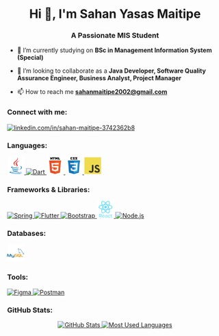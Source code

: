 <h1 align="center">Hi 👋, I'm Sahan Yasas Maitipe</h1>
<h3 align="center">A Passionate MIS Student</h3>



- 🔭 I’m currently studying on **BSc in Management Information System (Special)**

- 👯 I’m looking to collaborate as a **Java Developer, Software Quality Assurance Engineer, Business Analyst, Project Manager**

- 📫 How to reach me **sahanmaitipe2002@gmail.com**

<h3 align="left">Connect with me:</h3>
<p align="left">
<a href="https://linkedin.com/in/linkedin.com/in/sahan-maitipe-3742362b8" target="blank"><img align="center" src="https://raw.githubusercontent.com/rahuldkjain/github-profile-readme-generator/master/src/images/icons/Social/linked-in-alt.svg" alt="linkedin.com/in/sahan-maitipe-3742362b8" height="30" width="40" /></a>
</p>
<h3 align="left">Languages:</h3>
<p align="left">
<a href="https://www.java.com" target="_blank" rel="noreferrer">
    <img src="https://raw.githubusercontent.com/devicons/devicon/master/icons/java/java-original.svg" alt="Java" width="40" height="40"/>
  </a>
<a href="https://dart.dev" target="_blank" rel="noreferrer">
  <img src="https://www.vectorlogo.zone/logos/dartlang/dartlang-icon.svg" alt="Dart" width="40" height="40"/>
</a>
  <a href="https://www.w3.org/html/" target="_blank" rel="noreferrer">
    <img src="https://raw.githubusercontent.com/devicons/devicon/master/icons/html5/html5-original-wordmark.svg" alt="HTML5" width="40" height="40"/>
  </a>
  <a href="https://www.w3schools.com/css/" target="_blank" rel="noreferrer">
    <img src="https://raw.githubusercontent.com/devicons/devicon/master/icons/css3/css3-original-wordmark.svg" alt="CSS3" width="40" height="40"/>
  </a>
  <a href="https://developer.mozilla.org/en-US/docs/Web/JavaScript" target="_blank" rel="noreferrer">
    <img src="https://raw.githubusercontent.com/devicons/devicon/master/icons/javascript/javascript-original.svg" alt="JavaScript" width="40" height="40"/>
  </a>
</p>

<h3 align="left">Frameworks & Libraries:</h3>
<p align="left">
 <a href="https://spring.io/" target="_blank" rel="noreferrer">
    <img src="https://www.vectorlogo.zone/logos/springio/springio-icon.svg" alt="Spring" width="40" height="40"/>
  </a>
<a href="https://flutter.dev" target="_blank" rel="noreferrer">
  <img src="https://www.vectorlogo.zone/logos/flutterio/flutterio-icon.svg" alt="Flutter" width="40" height="40"/>
</a>
  <a href="https://getbootstrap.com" target="_blank" rel="noreferrer">
    <img src="https://upload.wikimedia.org/wikipedia/commons/b/b2/Bootstrap_logo.svg" alt="Bootstrap" width="40" height="40"/>
  </a>
  <a href="https://reactjs.org/" target="_blank" rel="noreferrer">
    <img src="https://raw.githubusercontent.com/devicons/devicon/master/icons/react/react-original-wordmark.svg" alt="React" width="40" height="40"/>
  </a>
  <a href="https://nodejs.org/" target="_blank" rel="noreferrer">
    <img src="https://www.vectorlogo.zone/logos/nodejs/nodejs-icon.svg" alt="Node.js" width="40" height="40"/>
  </a>
</p>

<h3 align="left">Databases:</h3>
<p align="left">
  <a href="https://www.mysql.com/" target="_blank" rel="noreferrer">
    <img src="https://raw.githubusercontent.com/devicons/devicon/master/icons/mysql/mysql-original-wordmark.svg" alt="MySQL" width="40" height="40"/>
  </a>
</p>

<h3 align="left">Tools:</h3>
<p align="left">
  <a href="https://www.figma.com/" target="_blank" rel="noreferrer">
    <img src="https://www.vectorlogo.zone/logos/figma/figma-icon.svg" alt="Figma" width="40" height="40"/>
  </a>
  <a href="https://postman.com" target="_blank" rel="noreferrer">
    <img src="https://www.vectorlogo.zone/logos/getpostman/getpostman-icon.svg" alt="Postman" width="40" height="40"/>
  </a>
</p>

<h3 align="left">GitHub Stats:</h3>
<div align="center">
  <a href="https://github.com/symaitipe">
    <img height="180em" src="https://github-readme-stats.vercel.app/api?username=symaitipe&show_icons=true&theme=dark&hide_border=true&title_color=FFFFFF" alt="GitHub Stats"/>
  </a>
  <a href="https://github.com/symaitipe">
    <img height="180em" src="https://github-readme-stats.vercel.app/api/top-langs?username=symaitipe&layout=compact&theme=dark&hide_border=true&title_color=FFFFFF" alt="Most Used Languages"/>
  </a>
</div>



